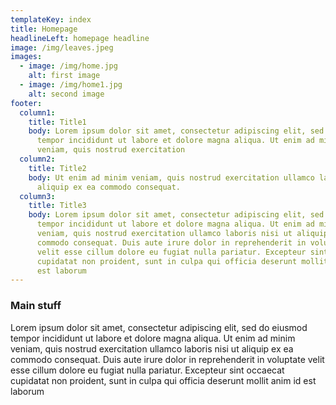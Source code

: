 ```yaml
---
templateKey: index
title: Homepage
headlineLeft: homepage headline
image: /img/leaves.jpeg
images:
  - image: /img/home.jpg
    alt: first image
  - image: /img/home1.jpg
    alt: second image
footer:
  column1:
    title: Title1
    body: Lorem ipsum dolor sit amet, consectetur adipiscing elit, sed do eiusmod
      tempor incididunt ut labore et dolore magna aliqua. Ut enim ad minim
      veniam, quis nostrud exercitation
  column2:
    title: Title2
    body: Ut enim ad minim veniam, quis nostrud exercitation ullamco laboris nisi ut
      aliquip ex ea commodo consequat.
  column3:
    title: Title3
    body: Lorem ipsum dolor sit amet, consectetur adipiscing elit, sed do eiusmod
      tempor incididunt ut labore et dolore magna aliqua. Ut enim ad minim
      veniam, quis nostrud exercitation ullamco laboris nisi ut aliquip ex ea
      commodo consequat. Duis aute irure dolor in reprehenderit in voluptate
      velit esse cillum dolore eu fugiat nulla pariatur. Excepteur sint occaecat
      cupidatat non proident, sunt in culpa qui officia deserunt mollit anim id
      est laborum
---
```


### Main stuff

Lorem ipsum dolor sit amet, consectetur adipiscing elit, sed do eiusmod tempor incididunt ut labore et dolore magna aliqua. Ut enim ad minim veniam, quis nostrud exercitation ullamco laboris nisi ut aliquip ex ea commodo consequat. Duis aute irure dolor in reprehenderit in voluptate velit esse cillum dolore eu fugiat nulla pariatur. Excepteur sint occaecat cupidatat non proident, sunt in culpa qui officia deserunt mollit anim id est laborum
